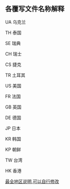 ## 各覆写文件名称解释
UA 乌克兰

TH 泰国

SE 瑞典

CH 瑞士

CS 捷克

TR 土耳其

US 美国

FR 法国

GB 英国

DE 德国

JP 日本

KR 韩国

KP 朝鲜

TW 台湾

HK 香港

[最全地区说明,可以自行修改](https://github.com/CallMeKingsley97/AgentRule/blob/main/Stash/Rewrite/TikTok/TikTok_Region.jpg)
